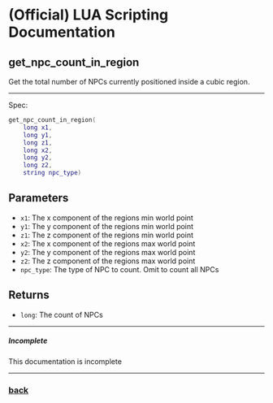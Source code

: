 
# (Official) LUA Scripting Documentation

## get_npc_count_in_region

Get the total number of NPCs currently positioned inside a cubic region.

___

Spec:

```lua
get_npc_count_in_region(
	long x1,
	long y1,
	long z1,
	long x2,
	long y2,
	long z2,
	string npc_type)
```

## Parameters

- `x1`: The x component of the regions min world point
- `y1`: The y component of the regions min world point
- `z1`: The z component of the regions min world point
- `x2`: The x component of the regions max world point
- `y2`: The y component of the regions max world point
- `z2`: The z component of the regions max world point
- `npc_type`: The type of NPC to count. Omit to count all NPCs

## Returns

- `long`: The count of NPCs

___

##### Incomplete

This documentation is incomplete

___

### [back](../getters)
